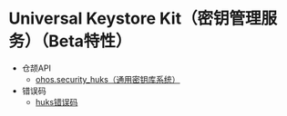 # Universal Keystore Kit（密钥管理服务）（Beta特性）

- 仓颉API
    - [ohos.security_huks（通用密钥库系统）](cj-apis-security_huks.md)
- 错误码
    - [huks错误码](../errorcodes/cj-errorcode-huks.md)